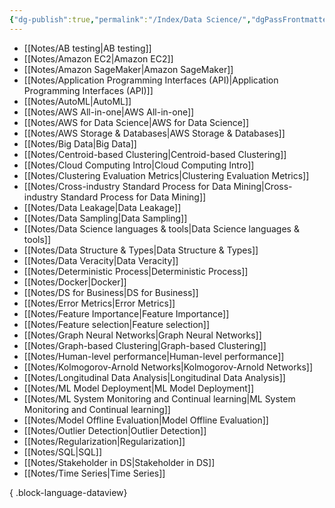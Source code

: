 ```yaml
---
{"dg-publish":true,"permalink":"/Index/Data Science/","dgPassFrontmatter":true,"noteIcon":""}
---
```


- [[Notes/AB testing\|AB testing]]
- [[Notes/Amazon EC2\|Amazon EC2]]
- [[Notes/Amazon SageMaker\|Amazon SageMaker]]
- [[Notes/Application Programming Interfaces (API)\|Application Programming Interfaces (API)]]
- [[Notes/AutoML\|AutoML]]
- [[Notes/AWS All-in-one\|AWS All-in-one]]
- [[Notes/AWS for Data Science\|AWS for Data Science]]
- [[Notes/AWS Storage & Databases\|AWS Storage & Databases]]
- [[Notes/Big Data\|Big Data]]
- [[Notes/Centroid-based Clustering\|Centroid-based Clustering]]
- [[Notes/Cloud Computing Intro\|Cloud Computing Intro]]
- [[Notes/Clustering Evaluation Metrics\|Clustering Evaluation Metrics]]
- [[Notes/Cross-industry Standard Process for Data Mining\|Cross-industry Standard Process for Data Mining]]
- [[Notes/Data Leakage\|Data Leakage]]
- [[Notes/Data Sampling\|Data Sampling]]
- [[Notes/Data Science languages & tools\|Data Science languages & tools]]
- [[Notes/Data Structure & Types\|Data Structure & Types]]
- [[Notes/Data Veracity\|Data Veracity]]
- [[Notes/Deterministic Process\|Deterministic Process]]
- [[Notes/Docker\|Docker]]
- [[Notes/DS for Business\|DS for Business]]
- [[Notes/Error Metrics\|Error Metrics]]
- [[Notes/Feature Importance\|Feature Importance]]
- [[Notes/Feature selection\|Feature selection]]
- [[Notes/Graph Neural Networks\|Graph Neural Networks]]
- [[Notes/Graph-based Clustering\|Graph-based Clustering]]
- [[Notes/Human-level performance\|Human-level performance]]
- [[Notes/Kolmogorov-Arnold Networks\|Kolmogorov-Arnold Networks]]
- [[Notes/Longitudinal Data Analysis\|Longitudinal Data Analysis]]
- [[Notes/ML Model Deployment\|ML Model Deployment]]
- [[Notes/ML System Monitoring and Continual learning\|ML System Monitoring and Continual learning]]
- [[Notes/Model Offline Evaluation\|Model Offline Evaluation]]
- [[Notes/Outlier Detection\|Outlier Detection]]
- [[Notes/Regularization\|Regularization]]
- [[Notes/SQL\|SQL]]
- [[Notes/Stakeholder in DS\|Stakeholder in DS]]
- [[Notes/Time Series\|Time Series]]

{ .block-language-dataview}